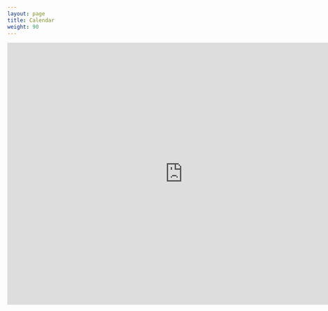 ```yaml
---
layout: page
title: Calendar
weight: 90
---
```

<iframe src="https://calendar.google.com/calendar/embed?src=cyberou8%40gmail.com&ctz=America%2FDetroit" style="border: 0" width="800" height="600" frameborder="0" scrolling="no"></iframe>
